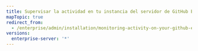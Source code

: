 ```yaml
---
title: Supervisar la actividad en tu instancia del servidor de GitHub Enterprise
mapTopic: true
redirect_from:
  - /enterprise/admin/installation/monitoring-activity-on-your-github-enterprise-server-instance
versions:
  enterprise-server: '*'
---
```


